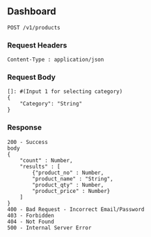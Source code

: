 ## Dashboard
```
POST /v1/products
```
### Request Headers
```
Content-Type : application/json
```
### Request Body
```
[]: #(Input 1 for selecting category)
{
    "Category": "String"
}
```
### Response
```
200 - Success
body
{
    "count" : Number,
    "results" : [
        {"product_no" : Number,
        "product_name" : "String",
        "product_qty" : Number,
        "product_price" : Number}
    ]
}
400 - Bad Request - Incorrect Email/Password
403 - Forbidden
404 - Not Found
500 - Internal Server Error
```